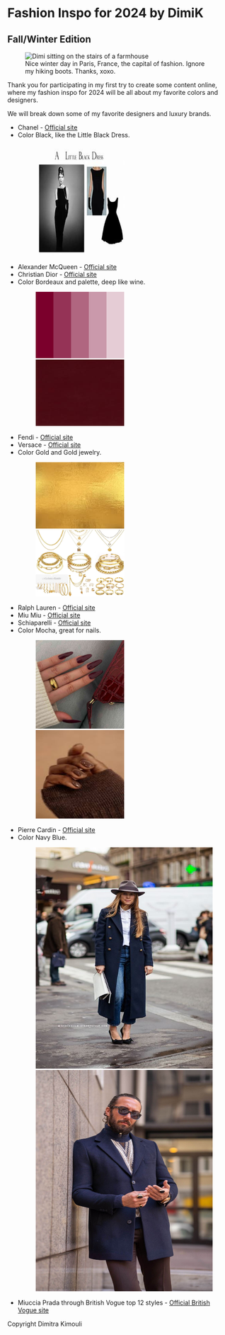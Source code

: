 <!DOCTYPE html>
<html lang="en">

<head>
    <meta charset="UTF-8">
    <meta http-equiv="X-UA-Compatible" content="IE=edge">
    <meta name="viewport" content="width=device-width, initial-scale=1.0">
    <title>Fashion Inspo 2024 - DimiK</title>
</head>

<body>
    <main>
        <h1>Fashion Inspo for 2024 by DimiK</h1>
        <h2>Fall/Winter Edition</h2>
        <figure>
            <img src="Dimisittingonthestairsofafarmhouse.jpg" width="500" height="650" alt="Dimi sitting on the stairs of a farmhouse">
            <figcaption>Nice winter day in Paris, France, the capital of fashion. Ignore my hiking boots. Thanks, xoxo.</figcaption>
        </figure>
        <p>Thank you for participating in my first try to create some content online, where my fashion inspo for 2024 will be all about my favorite colors and designers.</p>
        <p>We will break down some of my favorite designers and luxury brands.</p>
        <ul>
            <li>Chanel - <a href="https://www.chanel.com/gr/" target="_blank">Official site</a></li>
            <li>Color Black, like the Little Black Dress.
                <figure>
                    <img src="littleblackdress.jfif" width="200" height="250" alt="Chanel's first Little Black Dress design">
                </figure>
            </li>
            <li>Alexander McQueen - <a href="https://www.alexandermcqueen.com/en-gr" target="_blank">Official site</a></li>
            <li>Christian Dior - <a href="https://www.dior.com/en_gr?msockid=19ff41598dc262e6031855db8c026344" target="_blank">Official site</a></li>
            <li>Color Bordeaux and palette, deep like wine.
                <figure>
                    <img src="bordopallete.png" width="200" height="150" alt="Bordeaux palette colors">
                    <img src="bordoonly.jpg" width="200" height="150" alt="Bordeaux color display">
                </figure>
            </li>
            <li>Fendi - <a href="https://www.fendi.com/gr-en/" target="_blank">Official site</a></li>
            <li>Versace - <a href="https://www.versace.com/us/en/" target="_blank">Official site</a></li>
            <li>Color Gold and Gold jewelry.
                <figure>
                    <img src="goldcoloronly.jfif" width="200" height="150" alt="Gold color display">
                    <img src="goldjewellery.jpg" width="200" height="150" alt="Set of gold jewelry">
                </figure>
            </li>
            <li>Ralph Lauren - <a href="https://www.ralphlauren.eu/gr/en/women/clothing/2020" target="_blank">Official site</a></li>
            <li>Miu Miu - <a href="https://www.miumiu.com/ww/en.html" target="_blank">Official site</a></li>
            <li>Schiaparelli - <a href="https://www.schiaparelli.com/en" target="_blank">Official site</a></li>
            <li>Color Mocha, great for nails.
                <figure>
                    <img src="cherrymochanails2.jpg" width="200" height="200" alt="Cherry mocha nails color on a white hand">
                    <img src="mochanails1afro.jfif" width="200" height="200" alt="Mocha nails color on an Afro-American hand">
                </figure>
            </li>
            <li>Pierre Cardin - <a href="https://www.cardinworld.com/" target="_blank">Official site</a></li>
            <li>Color Navy Blue.
                <figure>
                    <img src="navybluecoat1.jpg" width="400" height="500" alt="Woman wearing a navy blue coat in town">
                    <img src="navybluesuit2.jpg" width="400" height="500" alt="Man wearing a navy blue suit in town">
                </figure>
            </li>
            <li>Miuccia Prada through British Vogue top 12 styles - <a href="https://www.vogue.fr/fashion/article/vogue-looks-back-on-miucci-pradas-12-greatest-style-moments" target="_blank">Official British Vogue site</a></li>
        </ul>
    </main>
    <footer>Copyright Dimitra Kimouli</footer>
</body>

</html>
